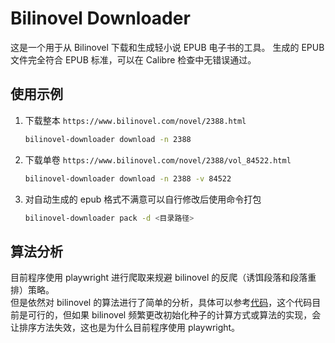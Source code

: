 # Bilinovel Downloader

这是一个用于从 Bilinovel 下载和生成轻小说 EPUB 电子书的工具。
生成的 EPUB 文件完全符合 EPUB 标准，可以在 Calibre 检查中无错误通过。

## 使用示例

1. 下载整本 `https://www.bilinovel.com/novel/2388.html`

   ```bash
   bilinovel-downloader download -n 2388
   ```

2. 下载单卷 `https://www.bilinovel.com/novel/2388/vol_84522.html`

   ```bash
   bilinovel-downloader download -n 2388 -v 84522
   ```

3. 对自动生成的 epub 格式不满意可以自行修改后使用命令打包

   ```bash
   bilinovel-downloader pack -d <目录路径>
   ```

## 算法分析

目前程序使用 playwright 进行爬取来规避 bilinovel 的反爬（诱饵段落和段落重排）策略。  
但是依然对 bilinovel 的算法进行了简单的分析，具体可以参考[代码](./test/no_playwright_method_test.go)，这个代码目前是可行的，但如果 bilinovel 频繁更改初始化种子的计算方式或算法的实现，会让排序方法失效，这也是为什么目前程序使用 playwright。
